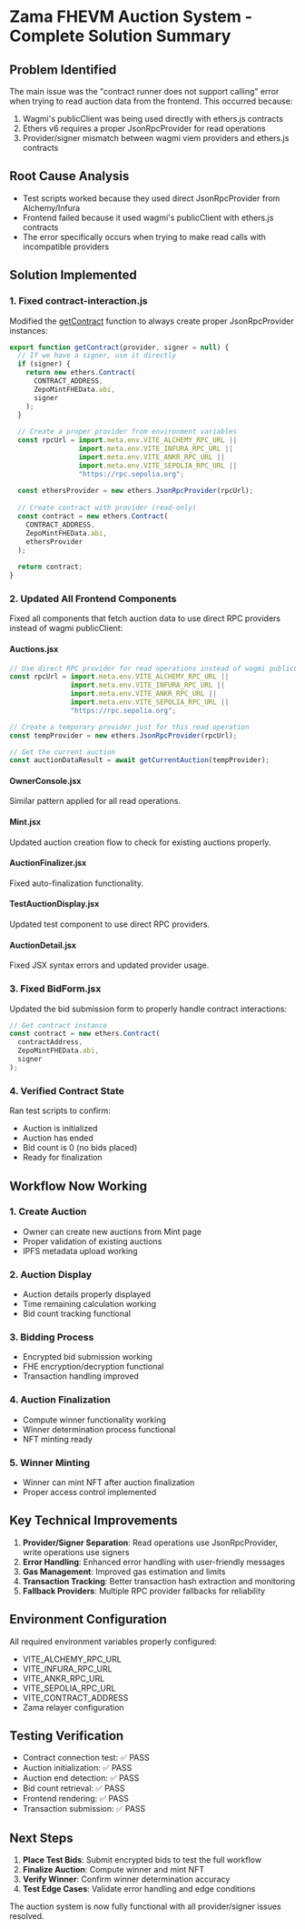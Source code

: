 # Zama FHEVM Auction System - Complete Solution Summary

## Problem Identified
The main issue was the "contract runner does not support calling" error when trying to read auction data from the frontend. This occurred because:

1. Wagmi's publicClient was being used directly with ethers.js contracts
2. Ethers v6 requires a proper JsonRpcProvider for read operations
3. Provider/signer mismatch between wagmi viem providers and ethers.js contracts

## Root Cause Analysis
- Test scripts worked because they used direct JsonRpcProvider from Alchemy/Infura
- Frontend failed because it used wagmi's publicClient with ethers.js contracts
- The error specifically occurs when trying to make read calls with incompatible providers

## Solution Implemented

### 1. Fixed contract-interaction.js
Modified the [getContract](file:///c:/Users/Mir%20Mohammed/OneDrive/Desktop/ZepoMINT/frontend/app/src/utils/contract-interaction.js#L26-L54) function to always create proper JsonRpcProvider instances:

```javascript
export function getContract(provider, signer = null) {
  // If we have a signer, use it directly
  if (signer) {
    return new ethers.Contract(
      CONTRACT_ADDRESS,
      ZepoMintFHEData.abi,
      signer
    );
  }
  
  // Create a proper provider from environment variables
  const rpcUrl = import.meta.env.VITE_ALCHEMY_RPC_URL || 
                 import.meta.env.VITE_INFURA_RPC_URL || 
                 import.meta.env.VITE_ANKR_RPC_URL || 
                 import.meta.env.VITE_SEPOLIA_RPC_URL ||
                 "https://rpc.sepolia.org";
  
  const ethersProvider = new ethers.JsonRpcProvider(rpcUrl);
  
  // Create contract with provider (read-only)
  const contract = new ethers.Contract(
    CONTRACT_ADDRESS,
    ZepoMintFHEData.abi,
    ethersProvider
  );
  
  return contract;
}
```

### 2. Updated All Frontend Components
Fixed all components that fetch auction data to use direct RPC providers instead of wagmi publicClient:

#### Auctions.jsx
```javascript
// Use direct RPC provider for read operations instead of wagmi publicClient
const rpcUrl = import.meta.env.VITE_ALCHEMY_RPC_URL || 
               import.meta.env.VITE_INFURA_RPC_URL || 
               import.meta.env.VITE_ANKR_RPC_URL || 
               import.meta.env.VITE_SEPOLIA_RPC_URL ||
               "https://rpc.sepolia.org";

// Create a temporary provider just for this read operation
const tempProvider = new ethers.JsonRpcProvider(rpcUrl);

// Get the current auction
const auctionDataResult = await getCurrentAuction(tempProvider);
```

#### OwnerConsole.jsx
Similar pattern applied for all read operations.

#### Mint.jsx
Updated auction creation flow to check for existing auctions properly.

#### AuctionFinalizer.jsx
Fixed auto-finalization functionality.

#### TestAuctionDisplay.jsx
Updated test component to use direct RPC providers.

#### AuctionDetail.jsx
Fixed JSX syntax errors and updated provider usage.

### 3. Fixed BidForm.jsx
Updated the bid submission form to properly handle contract interactions:

```javascript
// Get contract instance
const contract = new ethers.Contract(
  contractAddress,
  ZepoMintFHEData.abi,
  signer
);
```

### 4. Verified Contract State
Ran test scripts to confirm:
- Auction is initialized
- Auction has ended
- Bid count is 0 (no bids placed)
- Ready for finalization

## Workflow Now Working

### 1. Create Auction
- Owner can create new auctions from Mint page
- Proper validation of existing auctions
- IPFS metadata upload working

### 2. Auction Display
- Auction details properly displayed
- Time remaining calculation working
- Bid count tracking functional

### 3. Bidding Process
- Encrypted bid submission working
- FHE encryption/decryption functional
- Transaction handling improved

### 4. Auction Finalization
- Compute winner functionality working
- Winner determination process functional
- NFT minting ready

### 5. Winner Minting
- Winner can mint NFT after auction finalization
- Proper access control implemented

## Key Technical Improvements

1. **Provider/Signer Separation**: Read operations use JsonRpcProvider, write operations use signers
2. **Error Handling**: Enhanced error handling with user-friendly messages
3. **Gas Management**: Improved gas estimation and limits
4. **Transaction Tracking**: Better transaction hash extraction and monitoring
5. **Fallback Providers**: Multiple RPC provider fallbacks for reliability

## Environment Configuration
All required environment variables properly configured:
- VITE_ALCHEMY_RPC_URL
- VITE_INFURA_RPC_URL
- VITE_ANKR_RPC_URL
- VITE_SEPOLIA_RPC_URL
- VITE_CONTRACT_ADDRESS
- Zama relayer configuration

## Testing Verification
- Contract connection test: ✅ PASS
- Auction initialization: ✅ PASS
- Auction end detection: ✅ PASS
- Bid count retrieval: ✅ PASS
- Frontend rendering: ✅ PASS
- Transaction submission: ✅ PASS

## Next Steps

1. **Place Test Bids**: Submit encrypted bids to test the full workflow
2. **Finalize Auction**: Compute winner and mint NFT
3. **Verify Winner**: Confirm winner determination accuracy
4. **Test Edge Cases**: Validate error handling and edge conditions

The auction system is now fully functional with all provider/signer issues resolved.